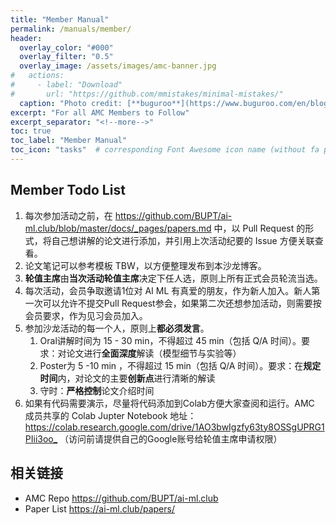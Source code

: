 ```yaml
---
title: "Member Manual"
permalink: /manuals/member/
header:
  overlay_color: "#000"
  overlay_filter: "0.5"
  overlay_image: /assets/images/amc-banner.jpg
#   actions:
#     - label: "Download"
#       url: "https://github.com/mmistakes/minimal-mistakes/"
  caption: "Photo credit: [**buguroo**](https://www.buguroo.com/en/blog/topic/ai)"
excerpt: "For all AMC Members to Follow"
excerpt_separator: "<!--more-->"
toc: true
toc_label: "Member Manual"
toc_icon: "tasks"  # corresponding Font Awesome icon name (without fa prefix)
---
```


## Member Todo List

1. 每次参加活动之前，在 <https://github.com/BUPT/ai-ml.club/blob/master/docs/_pages/papers.md> 中，以 Pull Request 的形式，将自己想讲解的论文进行添加，并引用上次活动纪要的 Issue 方便关联查看。
2. 论文笔记可以参考模板 TBW，以方便整理发布到本沙龙博客。
3. **轮值主席**由**当次活动轮值主席**决定下任人选，原则上所有正式会员轮流当选。
4. 每次活动，会员争取邀请1位对 AI ML 有真爱的朋友，作为新人加入。新人第一次可以允许不提交Pull Request参会，如果第二次还想参加活动，则需要按会员要求，作为见习会员加入。
5. 参加沙龙活动的每一个人，原则上**都必须发言**。
    1. Oral讲解时间为 15 - 30 min，不得超过 45 min（包括 Q/A 时间）。要求：对论文进行**全面深度**解读（模型细节与实验等）
    2. Poster为 5 -10 min ，不得超过 15 min（包括 Q/A 时间）。要求：在**规定时间**内，对论文的主要**创新点**进行清晰的解读
    3. 守时：**严格控制**论文介绍时间
6. 如果有代码需要演示，尽量将代码添加到Colab方便大家查阅和运行。AMC 成员共享的 Colab Jupter Notebook 地址： <https://colab.research.google.com/drive/1AO3bwIgzfy63ty8OSSgUPRG1PIii3oo_> （访问前请提供自己的Google账号给轮值主席申请权限）

## 相关链接

- AMC Repo <https://github.com/BUPT/ai-ml.club>
- Paper List <https://ai-ml.club/papers/>
